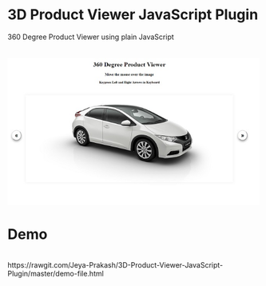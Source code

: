 # 3D Product Viewer JavaScript Plugin
360 Degree Product Viewer using plain JavaScript
<br><br><br>
![alt text](/sample.jpg)
# Demo
<br>
https://rawgit.com/Jeya-Prakash/3D-Product-Viewer-JavaScript-Plugin/master/demo-file.html

